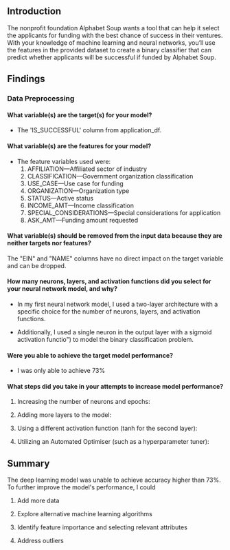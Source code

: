 
## Introduction
The nonprofit foundation Alphabet Soup wants a tool that can help it select the applicants for funding with the best chance of success in their ventures. With your knowledge of machine learning and neural networks, you’ll use the features in the provided dataset to create a binary classifier that can predict whether applicants will be successful if funded by Alphabet Soup.

## Findings

### Data Preprocessing

#### What variable(s) are the target(s) for your model?
* The 'IS_SUCCESSFUL' column from application_df.
  
#### What variable(s) are the features for your model?
* The feature variables used were:
  1. AFFILIATION—Affiliated sector of industry
  2. CLASSIFICATION—Government organization classification
  3. USE_CASE—Use case for funding
  4. ORGANIZATION—Organization type
  5. STATUS—Active status
  6. INCOME_AMT—Income classification
  7. SPECIAL_CONSIDERATIONS—Special considerations for application
  8. ASK_AMT—Funding amount requested

#### What variable(s) should be removed from the input data because they are neither targets nor features?
The "EIN" and "NAME" columns have no direct impact on the target variable and can be dropped.


#### How many neurons, layers, and activation functions did you select for your neural network model, and why?
* In my first neural network model, I used a two-layer architecture with a specific choice for the number of neurons, layers, and activation functions.

* Additionally, I used a single neuron in the output layer with a sigmoid activation functio") to model the binary classification problem. 


#### Were you able to achieve the target model performance?
* I was only able to achieve 73%


#### What steps did you take in your attempts to increase model performance?
1. Increasing the number of neurons and epochs:
   
2. Adding more layers to the model:

3. Using a different activation function (tanh for the second layer):
  

4. Utilizing an Automated Optimiser (such as a hyperparameter tuner):
   

## Summary
The deep learning model was unable to achieve accuracy higher than 73%. To further improve the model's performance, I could

1. Add more data
  
  
2. Explore alternative machine learning algorithms


3. Identify feature importance and selecting relevant attributes

  
4. Address outliers
